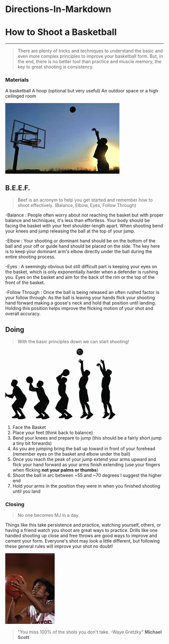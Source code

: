 # Directions-In-Markdown
# How to Shoot a Basketball
---
> There are plenty of tricks and techniques to understand the basic and even more complex principles to improve your basketball form. But, in the end, there is no better tool than practice and muscle memory, the key to great shooting is consistency.

### Materials
A basketball
A hoop (optional but very useful)
An outdoor space or a high ceilinged room

![BasketBall Outside](https://github.com/Jaden2924/Directions-In-Markdown/blob/main/Images/Bball%20outside.jpg)

## B.E.E.F.
> Beef is an acronym to help you get started and remember how to shoot effectively. (Balance, Elbow, Eyes, Follow Through)

-Balance
: People often worry about not reaching the basket but with proper balance and techniques, it's less than effortless. Your body should be facing the basket with your feet shoulder-length apart. When shooting bend your knees and jump releasing the ball at the top of your jump.

-Elbow
: Your shooting or dominant hand should be on the bottom of the ball and your off or guide hand should be placed on the side. The key here is to keep your dominant arm's elbow directly under the ball during the entire shooting process.

-Eyes
: A seemingly obvious but still difficult part is keeping your eyes on the basket, which is only exponentially harder when a defender is rushing you. Eyes on the basket and aim for the back of the rim or the top of the front of the basket.

-Follow Through
: Once the ball is being released an often rushed factor is your follow through. As the ball is leaving your hands flick your shooting hand forward making a goose's neck and hold that position until landing. Holding this position helps improve the flicking motion of your shot and overall accuracy.  

## Doing
> With the basic principles down we can start shooting!

![Shooting Process](https://github.com/Jaden2924/Directions-In-Markdown/blob/main/Silhouette.jpg)

1. Face the Basket
2. Place your feet (think back to balance)
3. Bend your knees and prepare to jump (this should be a fairly short jump a tiny bit forwards)
4. As you are jumping bring the ball up toward in front of your forehead (remember eyes on the basket and elbow under the ball)
5. Once you reach the peak of your jump extend your arms upward and flick your hand forward as your arms finish extending (use your fingers when flicking **not your palms or thumbs**)
6. Shoot the ball in arc between ~55 and ~70 degrees I suggest the higher end
7. Hold your arms in the position they were in when you finished shooting until you land

### Closing
> No one becomes MJ in a day.

Things like this take persistence and practice, watching yourself, others, or having a friend watch you shoot are great ways to practice. Drills like one handed shooting up close and free throws are good ways to improve and cement your form. Everyone's shot may look a little different, but following these general rules will improve your shot no doubt!

![Freethrow Attempt](https://github.com/Jaden2924/Directions-In-Markdown/blob/main/Images/Bball%20shooter.jpg)

> "You miss 100% of the shots you don't take. -Waye Gretzky" **Michael Scott**
